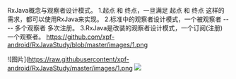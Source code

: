 RxJava概念与观察者设计模式。
    1.起点 和 终点，一旦满足 起点 和 终点 这样的需求，都可以使用RxJava来实现。
    2.标准中的观察者设计模式，一个被观察者 ---- 多个观察者 多次注册。
    3.RxJava是改装的观察者设计模式，一个订阅(注册) 一个观察者。
    https://github.com/xpf-android/RxJavaStudy/blob/master/images/1.png

![图片](https://raw.githubusercontent/xpf-android/RxJavaStudy/master/images/1.png
![](https://timgsa.baidu.com/timg?image&quality=80&size=b9999_10000&sec=1605836305466&di=4b041b37c2ae4c5c0c61ac26a3b3ea7b&imgtype=0&src=http%3A%2F%2Fpic1.win4000.com%2Fpic%2F2%2F27%2F0308374988.jpg)
